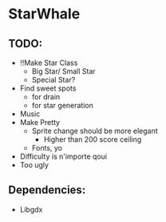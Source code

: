 # StarWhale

## TODO:
- !!Make Star Class
	- Big Star/ Small Star
	- Special Star?
- Find sweet spots
	- for drain
	- for star generation
- Music
- Make Pretty
	- Sprite change should be more elegant
		- Higher than 200 score ceiling
	- Fonts, yo
- Difficulty is n'importe qoui
- Too ugly

## Dependencies:
- Libgdx
